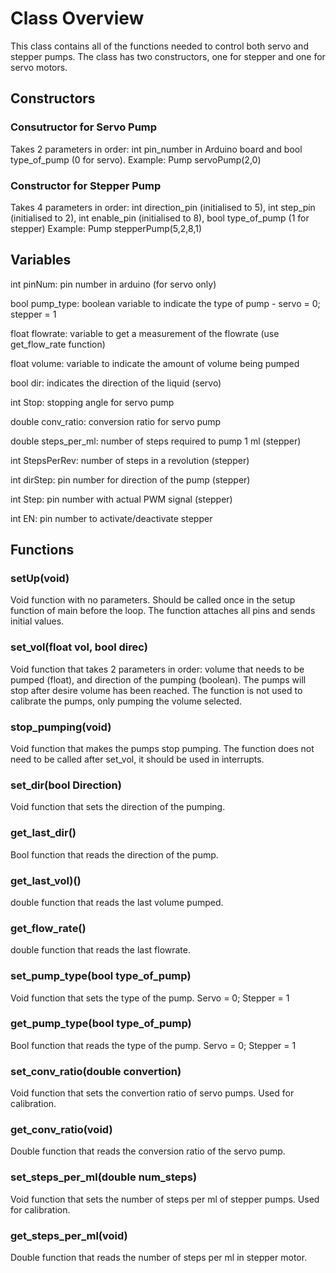 # Class Overview
This class contains all of the functions needed to control both servo and stepper pumps. The class has two constructors, one for stepper and one for servo motors. 


## Constructors
### Consutructor for Servo Pump
Takes 2 parameters in order: int pin_number in Arduino board and bool type_of_pump (0 for servo). 
Example: Pump servoPump(2,0)
### Constructor for Stepper Pump
Takes 4 parameters in order: int direction_pin (initialised to 5), int step_pin (initialised to 2), int enable_pin (initialised to 8), bool type_of_pump (1 for stepper)
Example: Pump stepperPump(5,2,8,1)


## Variables
int pinNum: pin number in arduino (for servo only)

bool pump_type: boolean variable to indicate the type of pump - servo = 0; stepper = 1

float flowrate: variable to get a measurement of the flowrate (use get_flow_rate function)

float volume: variable to indicate the amount of volume being pumped 

bool dir: indicates the direction of the liquid (servo)

int Stop: stopping angle for servo pump

double conv_ratio: conversion ratio for servo pump

double steps_per_ml: number of steps required to pump 1 ml (stepper)

int StepsPerRev: number of steps in a revolution (stepper)

int dirStep: pin number for direction of the pump (stepper)

int Step: pin number with actual PWM signal (stepper)

int EN: pin number to activate/deactivate stepper 


## Functions

### setUp(void)
Void function with no parameters. Should be called once in the setup function of main before the loop. 
The function attaches all pins and sends initial values. 

### set_vol(float vol, bool direc)
Void function that takes 2 parameters in order: volume that needs to be pumped (float), and direction of the pumping (boolean).
The pumps will stop after desire volume has been reached.
The function is not used to calibrate the pumps, only pumping the volume selected.

### stop_pumping(void)
Void function that makes the pumps stop pumping. 
The function does not need to be called after set_vol, it should be used in interrupts.

### set_dir(bool Direction)
Void function that sets the direction of the pumping.

### get_last_dir()
Bool function that reads the direction of the pump.

### get_last_vol)()
double function that reads the last volume pumped.

### get_flow_rate()
double function that reads the last flowrate.

### set_pump_type(bool type_of_pump)
Void function that sets the type of the pump. 
Servo = 0; Stepper = 1

### get_pump_type(bool type_of_pump)
Bool function that reads the type of the pump. 
Servo = 0; Stepper = 1

### set_conv_ratio(double convertion)
Void function that sets the convertion ratio of servo pumps.
Used for calibration.

### get_conv_ratio(void)
Double function that reads the conversion ratio of the servo pump.

### set_steps_per_ml(double num_steps)
Void function that sets the number of steps per ml  of stepper pumps.
Used for calibration.

### get_steps_per_ml(void)
Double function that reads the number of steps per ml in stepper motor.
